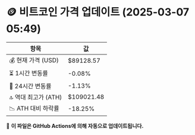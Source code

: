 # 🪙 비트코인 가격 업데이트 (2025-03-07 05:49)

| 항목                | 값 |
|--------------------|----------------|
| 💰 현재 가격 (USD) | $89128.57 |
| ⏳ 1시간 변동률    | -0.08% |
| 📆 24시간 변동률   | -1.13% |
| 🔝 역대 최고가 (ATH) | $109021.48 |
| 📉 ATH 대비 하락률 | -18.25% |

🔄 **이 파일은 GitHub Actions에 의해 자동으로 업데이트됩니다.**
